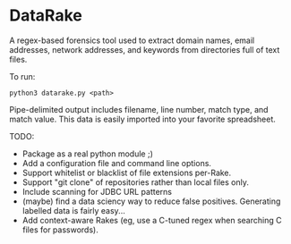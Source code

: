 # DataRake
A regex-based forensics tool used to extract domain names, email addresses, network addresses, and keywords from directories full of text files.

To run:

    python3 datarake.py <path>

Pipe-delimited output includes filename, line number, match type, and match value.  This data is easily imported into your favorite spreadsheet.

TODO:
* Package as a real python module ;)
* Add a configuration file and command line options.
* Support whitelist or blacklist of file extensions per-Rake.
* Support "git clone" of repositories rather than local files only.
* Include scanning for JDBC URL patterns
* (maybe) find a data sciency way to reduce false positives.  Generating labelled data is fairly easy...
* Add context-aware Rakes (eg, use a C-tuned regex when searching C files for passwords).


